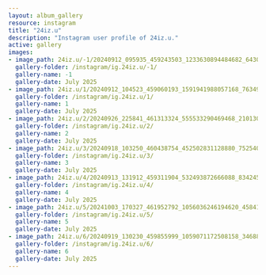 ```yaml
---
layout: album_gallery
resource: instagram
title: "24iz.u"
description: "Instagram user profile of 24iz.u."
active: gallery
images:
- image_path: 24iz.u/-1/20240912_095935_459243503_1233630894484682_643098887340002909_n.jpg
  gallery-folder: /instagram/ig.24iz.u/-1/
  gallery-name: -1
  gallery-date: July 2025
- image_path: 24iz.u/1/20240912_104523_459060193_1591941988057168_7634976842152884210_n.jpg
  gallery-folder: /instagram/ig.24iz.u/1/
  gallery-name: 1
  gallery-date: July 2025
- image_path: 24iz.u/2/20240926_225841_461313324_555533290469468_2101300160163196369_n.jpg
  gallery-folder: /instagram/ig.24iz.u/2/
  gallery-name: 2
  gallery-date: July 2025
- image_path: 24iz.u/3/20240918_103250_460438754_452502831128880_7525405105251467108_n.jpg
  gallery-folder: /instagram/ig.24iz.u/3/
  gallery-name: 3
  gallery-date: July 2025
- image_path: 24iz.u/4/20240913_131912_459311904_532493872666088_834245358709363158_n.jpg
  gallery-folder: /instagram/ig.24iz.u/4/
  gallery-name: 4
  gallery-date: July 2025
- image_path: 24iz.u/5/20241003_170327_461952792_1056036246194620_4584152274565040802_n.jpg
  gallery-folder: /instagram/ig.24iz.u/5/
  gallery-name: 5
  gallery-date: July 2025
- image_path: 24iz.u/6/20240919_130230_459855999_1059071172508158_3468822753622522154_n.jpg
  gallery-folder: /instagram/ig.24iz.u/6/
  gallery-name: 6
  gallery-date: July 2025
---
```

